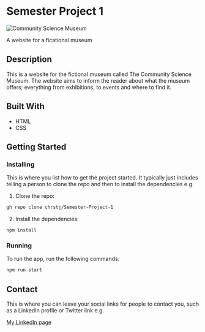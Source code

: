 # Semester Project 1

![Community Science Museum](https://user-images.githubusercontent.com/79081491/217918178-21af5b25-eda3-446e-a5f0-11a06f0bcb93.png)

A website for a ficational museum

## Description

This is a website for the fictional museum called The Community Science Museum. The website aims to inform the reader about what the museum offers; 
everything from exhibitions, to events and where to find it. 

## Built With

- HTML
- CSS

## Getting Started

### Installing

This is where you list how to get the project started. It typically just includes telling a person to clone the repo and then to install the dependencies e.g.

1. Clone the repo:

```bash
gh repo clone chrstj/Semester-Project-1
```

2. Install the dependencies:

```
npm install
```

### Running

To run the app, run the following commands:

```bash
npm run start
```

## Contact

This is where you can leave your social links for people to contact you, such as a LinkedIn profile or Twitter link e.g.

[My LinkedIn page](https://www.linkedin.com/in/christoffer-stjernberg-276875204)

